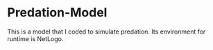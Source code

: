 # Predation-Model
This is a model that I coded to simulate predation. Its environment for runtime is NetLogo.
